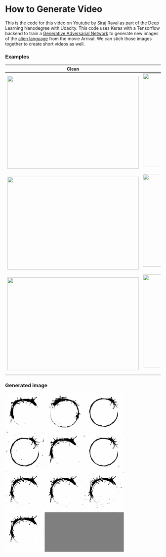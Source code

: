# How to Generate Video

This is the code for [this](https://www.youtube.com/watch?v=-E2N1kQc8MM&feature=youtu.be) video on Youtube by Siraj Raval as part of the Deep Learning Nanodegree with Udacity. This code uses Keras with a Tensorflow backend to train a [Generative Adversarial Network](https://www.google.com/search?q=generative+adversarial+network&oq=gener&aqs=chrome.0.69i59j69i61j69i60l2j69i59j69i61.547j0j1&sourceid=chrome&ie=UTF-8) to generate new images of the [alien language](http://blog.wolfram.com/2017/01/31/analyzing-and-translating-an-alien-language-arrival-logograms-and-the-wolfram-language/) from the movie Arrival. We can stich those images together to create short videos as well.

### Examples

Clean             |  Dirty                    
:----------------:|:----------------:
<img src="https://github.com/LuLi0077/DL/tree/master/Generative_Adversarial_Network/how_to_generate_video/examples/clean.png" width="425" height="300">  |  <img src="https://github.com/LuLi0077/DL/tree/master/Generative_Adversarial_Network/how_to_generate_video/examples/dirty.png" width="425" height="300"> :
<img src="https://github.com/LuLi0077/DL/tree/master/Generative_Adversarial_Network/how_to_generate_video/examples/clean1.png" width="425" height="300">  |  <img src="https://github.com/LuLi0077/DL/tree/master/Generative_Adversarial_Network/how_to_generate_video/examples/dirty1.png" width="425" height="300"> :
<img src="https://github.com/LuLi0077/DL/tree/master/Generative_Adversarial_Network/how_to_generate_video/examples/clean2.png" width="425" height="300">  |  <img src="https://github.com/LuLi0077/DL/tree/master/Generative_Adversarial_Network/how_to_generate_video/examples/dirty2.png" width="425" height="300"> :  

### Generated image

![generated_image](examples/generated_image.png)
